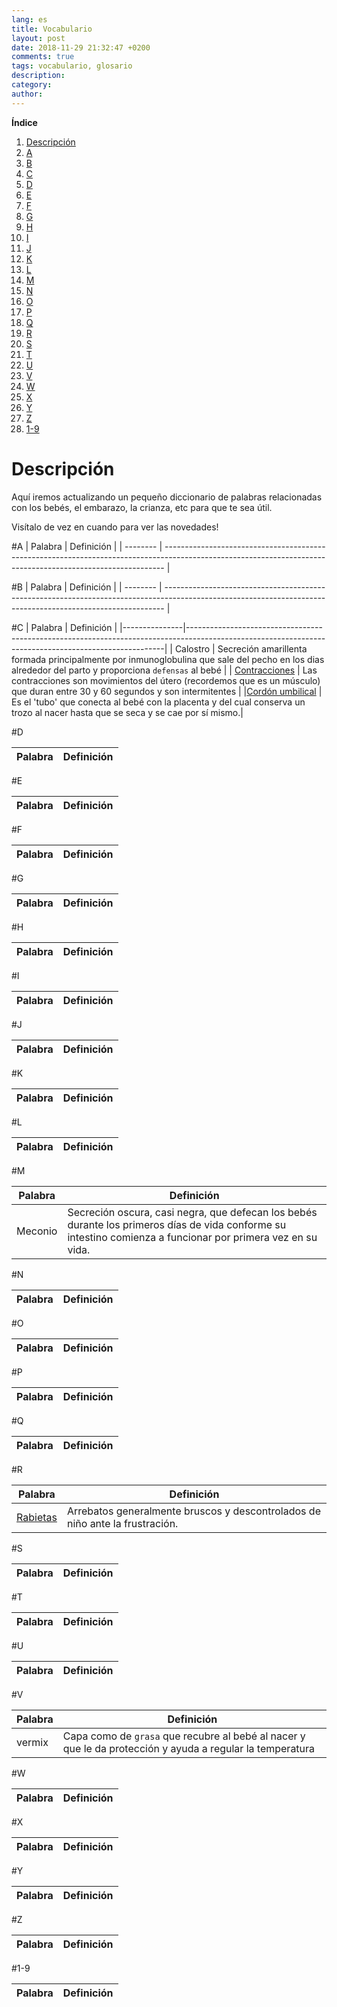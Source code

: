 ```yaml
---
lang: es
title: Vocabulario
layout: post
date: 2018-11-29 21:32:47 +0200
comments: true
tags: vocabulario, glosario
description:
category:
author:
---
```

**Índice**
<!-- TOC depthFrom:1 insertAnchor:true orderedList:true -->

1. [Descripción](#descripción)
2. [A](#a)
3. [B](#b)
4. [C](#c)
5. [D](#d)
6. [E](#e)
7. [F](#f)
8. [G](#g)
9. [H](#h)
10. [I](#i)
11. [J](#j)
12. [K](#k)
13. [L](#l)
14. [M](#m)
15. [N](#n)
16. [O](#o)
17. [P](#p)
18. [Q](#q)
19. [R](#r)
20. [S](#s)
21. [T](#t)
22. [U](#u)
23. [V](#v)
24. [W](#w)
25. [X](#x)
26. [Y](#y)
27. [Z](#z)
28. [1-9](#1-9)

<!-- /TOC -->

<a id="markdown-descripción" name="descripción"></a>
# Descripción
Aquí iremos actualizando un pequeño diccionario de palabras relacionadas con los bebés, el embarazo, la crianza, etc para que te sea útil.

Visítalo de vez en cuando para ver las novedades!

<a id="markdown-a" name="a"></a>
#A
| Palabra  | Definición                                                                                                                                                   |
| -------- | ------------------------------------------------------------------------------------------------------------------------------------------------------------ |

<a id="markdown-b" name="b"></a>
#B
| Palabra  | Definición                                                                                                                                                   |
| -------- | ------------------------------------------------------------------------------------------------------------------------------------------------------------ |

<a id="markdown-c" name="c"></a>
#C
| Palabra       | Definición                                                                                                                                           |
|---------------|------------------------------------------------------------------------------------------------------------------------------------------------------|
| Calostro      | Secreción amarillenta formada principalmente por inmunoglobulina que sale del pecho en los dias alrededor del parto y proporciona `defensas` al bebé |
| [Contracciones](contracciones.md) | Las contracciones son movimientos del útero (recordemos que es un músculo) que duran entre 30 y 60 segundos y son intermitentes                      |
|[Cordón umbilical](cordon.md) | Es el 'tubo' que conecta al bebé con la placenta y del cual conserva un trozo al nacer hasta que se seca y se cae por sí mismo.|

<a id="markdown-d" name="d"></a>
#D

| Palabra  | Definición                                                                                                                                                   |
| -------- | ------------------------------------------------------------------------------------------------------------------------------------------------------------ |

<a id="markdown-e" name="e"></a>
#E

| Palabra  | Definición                                                                                                                                                   |
| -------- | ------------------------------------------------------------------------------------------------------------------------------------------------------------ |

<a id="markdown-f" name="f"></a>
#F

| Palabra  | Definición                                                                                                                                                   |
| -------- | ------------------------------------------------------------------------------------------------------------------------------------------------------------ |

<a id="markdown-g" name="g"></a>
#G

| Palabra  | Definición                                                                                                                                                   |
| -------- | ------------------------------------------------------------------------------------------------------------------------------------------------------------ |

<a id="markdown-h" name="h"></a>
#H

| Palabra  | Definición                                                                                                                                                   |
| -------- | ------------------------------------------------------------------------------------------------------------------------------------------------------------ |

<a id="markdown-i" name="i"></a>
#I

| Palabra  | Definición                                                                                                                                                   |
| -------- | ------------------------------------------------------------------------------------------------------------------------------------------------------------ |

<a id="markdown-j" name="j"></a>
#J

| Palabra  | Definición                                                                                                                                                   |
| -------- | ------------------------------------------------------------------------------------------------------------------------------------------------------------ |

<a id="markdown-k" name="k"></a>
#K

| Palabra  | Definición                                                                                                                                                   |
| -------- | ------------------------------------------------------------------------------------------------------------------------------------------------------------ |

<a id="markdown-l" name="l"></a>
#L

| Palabra  | Definición                                                                                                                                                   |
| -------- | ------------------------------------------------------------------------------------------------------------------------------------------------------------ |

<a id="markdown-m" name="m"></a>
#M

| Palabra  | Definición                                                                                                                                                   |
| -------- | ------------------------------------------------------------------------------------------------------------------------------------------------------------ |
| Meconio  | Secreción oscura, casi negra, que defecan los bebés durante los primeros días de vida conforme su intestino comienza a funcionar por primera vez en su vida. |

<a id="markdown-n" name="n"></a>
#N

| Palabra  | Definición                                                                                                                                                   |
| -------- | ------------------------------------------------------------------------------------------------------------------------------------------------------------ |

<a id="markdown-o" name="o"></a>
#O

| Palabra  | Definición                                                                                                                                                   |
| -------- | ------------------------------------------------------------------------------------------------------------------------------------------------------------ |

<a id="markdown-p" name="p"></a>
#P

| Palabra  | Definición                                                                                                                                                   |
| -------- | ------------------------------------------------------------------------------------------------------------------------------------------------------------ |

<a id="markdown-q" name="q"></a>
#Q

| Palabra  | Definición                                                                                                                                                   |
| -------- | ------------------------------------------------------------------------------------------------------------------------------------------------------------ |

<a id="markdown-r" name="r"></a>
#R

| Palabra  | Definición                                                                                                                                                   |
| -------- | ------------------------------------------------------------------------------------------------------------------------------------------------------------ |
| [Rabietas](las-rabietas.md)|Arrebatos generalmente bruscos y descontrolados de niño ante la frustración.|


<a id="markdown-s" name="s"></a>
#S

| Palabra  | Definición                                                                                                                                                   |
| -------- | ------------------------------------------------------------------------------------------------------------------------------------------------------------ |

<a id="markdown-t" name="t"></a>
#T

| Palabra  | Definición                                                                                                                                                   |
| -------- | ------------------------------------------------------------------------------------------------------------------------------------------------------------ |


<a id="markdown-u" name="u"></a>
#U

| Palabra  | Definición                                                                                                                                                   |
| -------- | ------------------------------------------------------------------------------------------------------------------------------------------------------------ |


<a id="markdown-v" name="v"></a>
#V

| Palabra  | Definición                                                                                                                                                   |
| -------- | ------------------------------------------------------------------------------------------------------------------------------------------------------------ |
| vermix| Capa como de `grasa` que recubre al bebé al nacer y que le da protección y ayuda a regular la temperatura |


<a id="markdown-w" name="w"></a>
#W

| Palabra  | Definición                                                                                                                                                   |
| -------- | ------------------------------------------------------------------------------------------------------------------------------------------------------------ |


<a id="markdown-x" name="x"></a>
#X

| Palabra  | Definición                                                                                                                                                   |
| -------- | ------------------------------------------------------------------------------------------------------------------------------------------------------------ |


<a id="markdown-y" name="y"></a>
#Y

| Palabra  | Definición                                                                                                                                                   |
| -------- | ------------------------------------------------------------------------------------------------------------------------------------------------------------ |



<a id="markdown-z" name="z"></a>
#Z

| Palabra  | Definición                                                                                                                                                   |
| -------- | ------------------------------------------------------------------------------------------------------------------------------------------------------------ |


<a id="markdown-1-9" name="1-9"></a>
#1-9

| Palabra  | Definición                                                                                                                                                   |
| -------- | ------------------------------------------------------------------------------------------------------------------------------------------------------------ |
